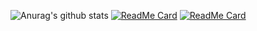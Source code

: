 ![Anurag's github stats](https://github-readme-stats.vercel.app/api?username=hjp521&theme=radical&show_icons=true)
[![ReadMe Card](https://github-readme-stats.vercel.app/api/pin/?username=hjp521&repo=OpenCore-Factory)](https://github.com/hjp521/OpenCore-Factory)
[![ReadMe Card](https://github-readme-stats.vercel.app/api/pin/?username=hjp521&repo=OpenWrt-MI3P)](https://github.com/hjp521/OpenWrt-MI3P)

